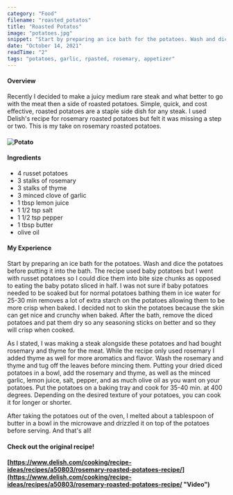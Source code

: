 ```yaml
---
category: "Food"
filename: "roasted_potatos"
title: "Roasted Potatos"
image: "potatoes.jpg"
snippet: "Start by preparing an ice bath for the potatoes. Wash and dice the potatoes before putting it into the bath. The recipe used baby potatoes but I went with russet potatoes so I could dice them into bite size chunks as opposed to eating the baby potato sliced in half. I was not sure if baby potatoes needed to be soaked but for normal potatoes bathing them in ice water for 25-30 min removes a lot of extra starch on the potatoes allowing them to be more crisp when baked. I decided not to skin the potatoes because the skin can get nice and crunchy when baked. After the bath, remove the diced potatoes and pat them dry so any seasoning sticks on better and so they will crisp when cooked."
date: "October 14, 2021"
readTime: "2"
tags: "potatoes, garlic, rpasted, rosemary, appetizer"
---
```


#### Overview

Recently I decided to make a juicy medium rare steak and what better to go with the meat then a side of roasted potatoes. Simple, quick, and cost effective, roasted potatoes are a staple side dish for any steak. I used Delish's recipe for rosemary roasted potatoes but felt it was missing a step or two. This is my take on rosemary roasted potatoes.

#### ![Potato](/images/food/potatoImage.JPG)

#### Ingredients

- 4 russet potatoes
- 3 stalks of rosemary
- 3 stalks of thyme
- 3 minced clove of garlic
- 1 tbsp lemon juice
- 1 1/2 tsp salt
- 1 1/2 tsp pepper
- 1 tbsp butter
- olive oil

#### My Experience

Start by preparing an ice bath for the potatoes. Wash and dice the potatoes before putting it into the bath. The recipe used baby potatoes but I went with russet potatoes so I could dice them into bite size chunks as opposed to eating the baby potato sliced in half. I was not sure if baby potatoes needed to be soaked but for normal potatoes bathing them in ice water for 25-30 min removes a lot of extra starch on the potatoes allowing them to be more crisp when baked. I decided not to skin the potatoes because the skin can get nice and crunchy when baked. After the bath, remove the diced potatoes and pat them dry so any seasoning sticks on better and so they will crisp when cooked.

As I stated, I was making a steak alongside these potatoes and had bought rosemary and thyme for the meat. While the recipe only used rosemary I added thyme as well for more aromatics and flavor. Wash the rosemary and thyme and tug off the leaves before mincing them. Putting your dried diced potatoes in a bowl, add the rosemary and thyme, as well as the minced garlic, lemon juice, salt, pepper, and as much olive oil as you want on your potatoes. Put the potatoes on a baking tray and cook for 35-40 min. at 400 degrees. Depending on the desired texture of your potatoes, you can cook it for longer or shorter.

After taking the potatoes out of the oven, I melted about a tablespoon of butter in a bowl in the microwave and drizzled it on top of the potatoes before serving. And that's all!

#### Check out the original recipe!

#### [https://www.delish.com/cooking/recipe-ideas/recipes/a50803/rosemary-roasted-potatoes-recipe/](https://www.delish.com/cooking/recipe-ideas/recipes/a50803/rosemary-roasted-potatoes-recipe/ "Video")
